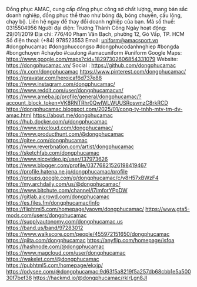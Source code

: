 Đồng phục AMAC, cung cấp đồng phục công sở chất lượng, mang bản sắc doanh nghiệp, đồng phục thể thao như bóng đá, bóng chuyền, cầu lông, chạy bộ. Liên hệ ngay để thay đổi doanh nghiệp của bạn.
Mã số thuế: 0315504956
Người đại diện: Trương Thành Công
Ngày hoạt động: 29/01/2019
Địa chỉ: 776/40 Phạm Văn Bạch, phường 12, Gò Vấp, TP. HCM
Số điện thoại: (+84) 978523553
Email: uniform@amacsport.vn
#dongphucamac #dongphuccongso #dongphucodanhnghiep #bongda #bongchuyen #chaybo #caulong #amacuniform #uniform
Google Maps: https://www.google.com/maps?cid=18297302606854331079
Website: https://dongphucamac.vn/
Social :
https://github.com/dongphucamac
https://x.com/dongphucamac
https://www.pinterest.com/dongphucamac/
https://gravatar.com/heroicaf6d737e88
https://www.instagram.com/dongphucamac/
https://www.reddit.com/user/dongphucamacvn/
https://www.ameba.jp/profile/general/dongphucamac/?account_block_token=VK8RNTRhr0QwIWLWUUSRosvmzC8rkRCD
https://dongphucamac.blogspot.com/2025/01/cong-ty-tnhh-mtv-tm-dv-amac.html
https://about.me/dongphucamac
https://hub.docker.com/u/dongphucamac
https://www.mixcloud.com/dongphucamac/
https://www.producthunt.com/@dongphucamac
https://gitee.com/dongphucamac
https://www.reverbnation.com/artist/dongphucamac
https://sketchfab.com/dongphucamac
https://www.nicovideo.jp/user/137973626
https://www.blogger.com/profile/03776821526198419467
https://profile.hatena.ne.jp/dongphucamac/profile
https://groups.google.com/g/dongphucamac/c/v8H57xBWzF4
https://my.archdaily.com/us/@dongphucamac/
https://www.bitchute.com/channel/i7imforYPpDW
https://gitlab.aicrowd.com/dongphucamac
https://es.files.fm/dongphucamac/info
https://fliphtml5.com/homepage/yaovm/dongphucamac/
https://www.gta5-mods.com/users/dongphucamac
https://supplyautonomy.com/dongphucamac.us
https://band.us/band/97283012
https://www.walkscore.com/people/455972151650/dongphucamac
https://qiita.com/dongphucamac
https://anyflip.com/homepage/isfoa
https://hashnode.com/@dongphucamac
https://www.magcloud.com/user/dongphucamac
https://wakelet.com/@dongphucamac
https://pubhtml5.com/homepage/ekxjp/
https://odysee.com/@dongphucamac:9d63f5a8219f5a257db68cbb1e5a50030f7bef38
https://hackmd.io/@dongphucamac/rklrLgn8Jl

